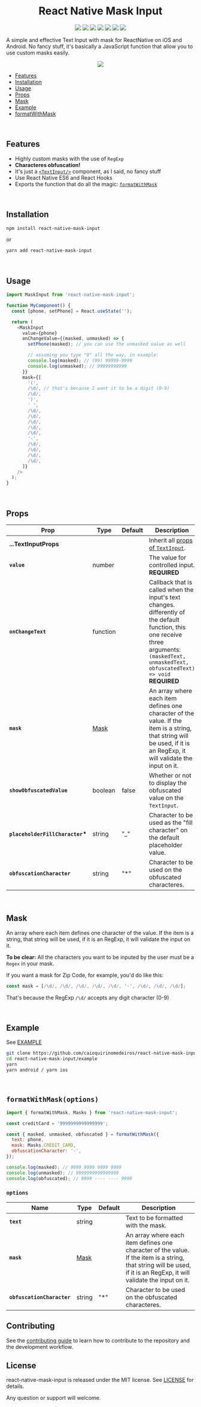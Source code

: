 <h1 align="center">React Native Mask Input</h1>

<p align="center">
  <img src="https://img.shields.io/badge/platform-Android%20%7C%20iOS-brightgreen" />
  <img src="https://img.shields.io/npm/dm/react-native-mask-input" />
  <img src="https://img.shields.io/github/issues-closed-raw/CaioQuirinoMedeiros/react-native-mask-input" />
  <img src="https://img.shields.io/bundlephobia/min/react-native-mask-input" />
  <img src="https://img.shields.io/npm/types/react-native-mask-input" />
  <img src="https://img.shields.io/npm/v/react-native-mask-input" />
  <img src="https://img.shields.io/github/license/CaioQuirinoMedeiros/react-native-mask-input" />
</p>

A simple and effective Text Input with mask for ReactNative on iOS and Android. No fancy stuff, it's basically a JavaScript function that allow you to use custom masks easily.

<p align="center">
  <img src="https://media.giphy.com/media/6CUiN9vx6RjbZUBd2p/giphy.gif" />
</p>

- [Features](#features)
- [Installation](#installation)
- [Usage](#usage)
- [Props](#props)
- [Mask](#mask)
- [Example](#example)
- [formatWithMask](#formatwithmaskoptions)

<br>

## Features

- Highly custom masks with the use of `RegExp`
- **Characteres obfuscation!**
- It's just a [`<TextInput/>`](https://facebook.github.io/react-native/docs/textinput.html) component, as I said, no fancy stuff
- Use React Native ES6 and React Hooks
- Exports the function that do all the magic: [`formatWithMask`](#formatwithmaskoptions)

<br>

## Installation

```sh
npm install react-native-mask-input
```

or

```sh
yarn add react-native-mask-input
```

<br>

## Usage

```javascript
import MaskInput from 'react-native-mask-input';

function MyComponent() {
  const [phone, setPhone] = React.useState('');

  return (
    <MaskInput
      value={phone}
      onChangeValue={(masked, unmasked) => {
        setPhone(masked); // you can use the unmasked value as well

        // assuming you type "9" all the way, in example:
        console.log(masked); // (99) 99999-9999
        console.log(unmasked); // 99999999999
      }}
      mask={[
        '(',
        /\d/, // that's because I want it to be a digit (0-9)
        /\d/,
        ')',
        ' ',
        /\d/,
        /\d/,
        /\d/,
        /\d/,
        /\d/,
        '-',
        /\d/,
        /\d/,
        /\d/,
        /\d/,
      ]}
    />
  );
}
```

<br>

## Props

| Prop                             | Type          | Default | Description                                                                                                                                                                                     |
| -------------------------------- | ------------- | ------- | ----------------------------------------------------------------------------------------------------------------------------------------------------------------------------------------------- |
| **...TextInputProps**            |               |         | Inherit all [props of `TextInput`](https://reactnative.dev/docs/textinput#props).                                                                                                               |
| **`value`**                      | number        |         | The value for controlled input. **REQUIRED**                                                                                                                                                    |
| **`onChangeText`**               | function      |         | Callback that is called when the input's text changes. differently of the default function, this one receive three arguments: `(maskedText, unmaskedText, obfuscatedText) => void` **REQUIRED** |
| **`mask`**                       | [Mask](#mask) |         | An array where each item defines one character of the value. If the item is a string, that string will be used, if it is an RegExp, it will validate the input on it.                           |
| **`showObfuscatedValue`**        | boolean       | false   | Whether or not to display the obfuscated value on the `TextInput`.                                                                                                                              |
| **`placeholderFillCharacter`\*** | string        | "\_"    | Character to be used as the "fill character" on the default placeholder value.                                                                                                                  |
| **`obfuscationCharacter`**       | string        | "\*"    | Character to be used on the obfuscated characteres.                                                                                                                                             |

<br>

## Mask

An array where each item defines one character of the value. If the item is a string, that string will be used, if it is an RegExp, it will validate the input on it.

**To be clear:** All the characters you want to be inputed by the user must be a `Regex` in your mask.

If you want a mask for Zip Code, for example, you'd do like this:

```javascript
const mask = [/\d/, /\d/, /\d/, /\d/, /\d/, '-', /\d/, /\d/, /\d/];
```

That's because the RegExp `/\d/` accepts any digit character (0-9)

<br>

## Example

See [EXAMPLE](example)

```sh
git clone https://github.com/caioquirinomedeiros/react-native-mask-input.git
cd react-native-mask-input/example
yarn
yarn android / yarn ios
```

<br>

## `formatWithMask(options)`

```javascript
import { formatWithMask, Masks } from 'react-native-mask-input';

const creditCard = '9999999999999999';

const { masked, unmasked, obfuscated } = formatWithMask({
  text: phone,
  mask: Masks.CREDIT_CARD,
  obfuscationCharacter: '-',
});

console.log(masked); // 9999 9999 9999 9999
console.log(unmasked); // 9999999999999999
console.log(obfuscated); // 9999 ---- ---- 9999
```

### `options`

| Name                       | Type          | Default | Description                                                                                                                                                           |
| -------------------------- | ------------- | ------- | --------------------------------------------------------------------------------------------------------------------------------------------------------------------- |
| **`text`**                 | string        |         | Text to be formatted with the mask.                                                                                                                                   |
| **`mask`**                 | [Mask](#mask) |         | An array where each item defines one character of the value. If the item is a string, that string will be used, if it is an RegExp, it will validate the input on it. |
| **`obfuscationCharacter`** | string        | "\*"    | Character to be used on the obfuscated characteres.                                                                                                                   |

## Contributing

See the [contributing guide](CONTRIBUTING.md) to learn how to contribute to the repository and the development workflow.

## License

react-native-mask-input is released under the MIT license. See [LICENSE](LICENSE) for details.

Any question or support will welcome.
